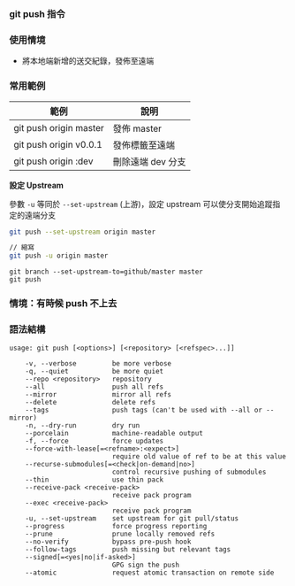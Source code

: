 ### git push 指令

### 使用情境

* 將本地端新增的送交紀錄，發佈至遠端

### 常用範例

| 範例                        | 說明                                          |
|---------------------------|------------------------------------------------|
| git push origin master    | 發佈 master                                    |
| git push origin v0.0.1    | 發佈標籤至遠端                                   |
| git push origin :dev      | 刪除遠端 dev 分支                                |

**設定 Upstream**

參數 `-u` 等同於 `--set-upstream` (上游)，設定 upstream 可以使分支開始追蹤指定的遠端分支

```sh
git push --set-upstream origin master

// 縮寫
git push -u origin master
```

```
git branch --set-upstream-to=github/master master
git push
```

### 情境：有時候 push 不上去

### 語法結構

```
usage: git push [<options>] [<repository> [<refspec>...]]

    -v, --verbose         be more verbose
    -q, --quiet           be more quiet
    --repo <repository>   repository
    --all                 push all refs
    --mirror              mirror all refs
    --delete              delete refs
    --tags                push tags (can't be used with --all or --mirror)
    -n, --dry-run         dry run
    --porcelain           machine-readable output
    -f, --force           force updates
    --force-with-lease[=<refname>:<expect>]
                          require old value of ref to be at this value
    --recurse-submodules[=<check|on-demand|no>]
                          control recursive pushing of submodules
    --thin                use thin pack
    --receive-pack <receive-pack>
                          receive pack program
    --exec <receive-pack>
                          receive pack program
    -u, --set-upstream    set upstream for git pull/status
    --progress            force progress reporting
    --prune               prune locally removed refs
    --no-verify           bypass pre-push hook
    --follow-tags         push missing but relevant tags
    --signed[=<yes|no|if-asked>]
                          GPG sign the push
    --atomic              request atomic transaction on remote side
```
